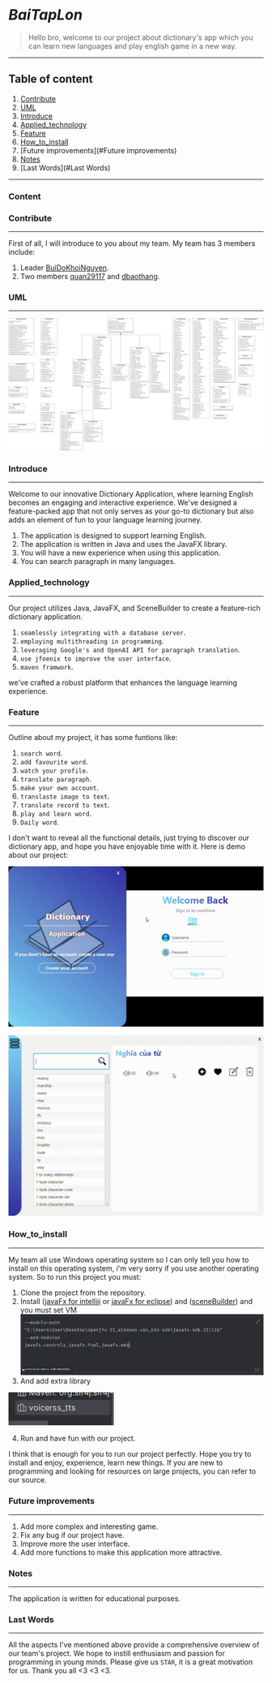 # *BaiTapLon*
> Hello bro, welcome to our project about dictionary's app which you can learn new languages and play english game in a new way.
***

## Table of content
1. [Contribute](#Contribute)
2. [UML](#UML)
3. [Introduce](#Introduce)
4. [Applied_technology](#Applied_technology)
5. [Feature](#Feature)
6. [How_to_install](#How_to_install)
7. [Future improvements](#Future improvements)
8. [Notes](#Notes)
9. [Last Words](#Last Words)
***

### Content
### Contribute
***
    
First of all, I will introduce to you about my team. My team has 3 members include:
1. Leader [BuiDoKhoiNguyen](https://github.com/BuiDoKhoiNguyen). 
2. Two members [quan29117](https://github.com/quan29117) and [dbaothang](https://github.com/dbaothang).

### UML
***
![UML diagram](./src/main/resources/sources_music_picture/UML_project.png)
### Introduce 
***

Welcome to our innovative Dictionary Application, where 
learning English becomes an engaging and interactive 
experience. We've designed a feature-packed app that not 
only serves as your go-to dictionary but also adds an 
element of fun to your language learning journey.
1. The application is designed to support learning English.
2. The application is written in Java and uses the JavaFX library.
3. You will have a new experience when using this application.
4. You can search paragraph in many languages.
### Applied_technology
***
   Our project utilizes Java, JavaFX, and SceneBuilder to create a feature-rich dictionary application. 
   
1. `seamlessly integrating with a database server`.
2. `employing multithreading in programming`.
3. `leveraging Google's and OpenAI API for paragraph translation`.
4. `use jfoenix to improve the user interface`.
5. `maven framwork`.

we've crafted a robust platform that enhances the language learning experience.

### Feature
***

   Outline about my project, it has some funtions like:
1. `search word`. 
2. `add favourite word`.
3. `watch your profile`.
4. `translate paragraph`.
5. `make your own account`.
6. `translaste image to text`.
7. `translate record to text`.
8. `play and learn word`.
9. `Daily word`.

I don't want to reveal all the functional details, just trying to discover our dictionary app, and hope you have enjoyable time with it. Here is demo about our project:

   ![login](./src/main/resources/sources_music_picture/login.gif)

   ![function](./src/main/resources/sources_music_picture/function.gif)
### How_to_install
***
   My team all use Windows operating system so I can only 
   tell you how to install on this operating system, i'm very 
   sorry if you use another operating system. So to run this
   project you must:
   1. Clone the project from the repository.
   2. Install ([javaFx for intelliji](https://www.youtube.com/watch?v=Ope4icw6bVk&list=PLZPZq0r_RZOM-8vJA3NQFZB7JroDcMwev&index=2) or 
   [javaFx for eclipse](https://www.youtube.com/watch?v=_7OM-cMYWbQ&list=PLZPZq0r_RZOM-8vJA3NQFZB7JroDcMwev&index=1)) and ([sceneBuilder](https://www.youtube.com/watch?v=-Obxf6NjnbQ&list=PLZPZq0r_RZOM-8vJA3NQFZB7JroDcMwev&index=5)) and you must set VM ![img.png](./src/main/resources/sources_music_picture/img.png) 
   3. And add extra library 

   ![img_1.png](./src/main/resources/sources_music_picture/img_1.png)

   4. Run and have fun with our project.

   I think that is enough for you to run our project perfectly. Hope you try to install and enjoy, experience, learn new things. If you are new to programming and looking for resources on large projects, you can refer to our source.
### Future improvements
***
1. Add more complex and interesting game.
2. Fix any bug if our project have.
3. Improve more the user interface.
4. Add more functions to make this application more attractive.

### Notes
***
The application is written for educational purposes.

### Last Words
***
All the aspects I've mentioned above provide a comprehensive
overview of our team's project. We hope to instill 
enthusiasm and passion for programming in young minds. 
Please give us `STAR`, it is a great motivation for us. 
Thank you all <3 <3 <3.
